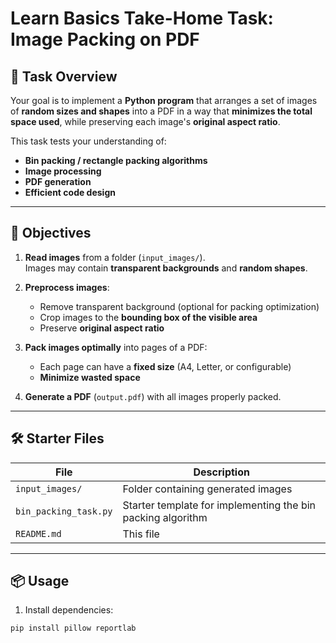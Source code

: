 # Learn Basics Take-Home Task: Image Packing on PDF

## 📝 Task Overview

Your goal is to implement a **Python program** that arranges a set of images of **random sizes and shapes** into a PDF in a way that **minimizes the total space used**, while preserving each image's **original aspect ratio**.

This task tests your understanding of:

- **Bin packing / rectangle packing algorithms**
- **Image processing**
- **PDF generation**
- **Efficient code design**

---

## 🎯 Objectives

1. **Read images** from a folder (`input_images/`).  
   Images may contain **transparent backgrounds** and **random shapes**.

2. **Preprocess images**:
   - Remove transparent background (optional for packing optimization)
   - Crop images to the **bounding box of the visible area**
   - Preserve **original aspect ratio**

3. **Pack images optimally** into pages of a PDF:
   - Each page can have a **fixed size** (A4, Letter, or configurable)
   - **Minimize wasted space**

4. **Generate a PDF** (`output.pdf`) with all images properly packed.

---

## 🛠 Starter Files

| File | Description |
|------|-------------|
| `input_images/` | Folder containing generated images |
| `bin_packing_task.py` | Starter template for implementing the bin packing algorithm |
| `README.md` | This file |

---

## 📦 Usage

1. Install dependencies:

```bash
pip install pillow reportlab
